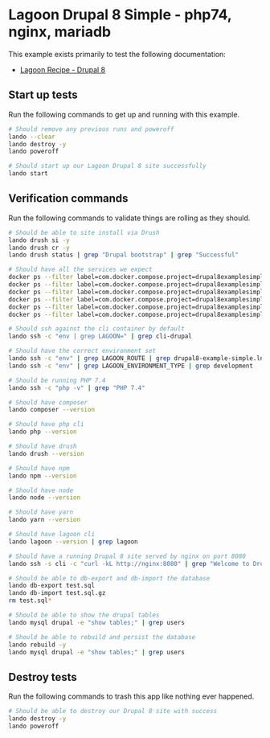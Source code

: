 Lagoon Drupal 8 Simple - php74, nginx, mariadb
==============================================

This example exists primarily to test the following documentation:

* [Lagoon Recipe - Drupal 8](https://docs.lando.dev/config/lagoon.html)

Start up tests
--------------

Run the following commands to get up and running with this example.

```bash
# Should remove any previous runs and poweroff
lando --clear
lando destroy -y
lando poweroff

# Should start up our Lagoon Drupal 8 site successfully
lando start
```

Verification commands
---------------------

Run the following commands to validate things are rolling as they should.

```bash
# Should be able to site install via Drush
lando drush si -y
lando drush cr -y
lando drush status | grep "Drupal bootstrap" | grep "Successful"

# Should have all the services we expect
docker ps --filter label=com.docker.compose.project=drupal8examplesimple | grep Up | grep drupal8examplesimple_nginx_1
docker ps --filter label=com.docker.compose.project=drupal8examplesimple | grep Up | grep drupal8examplesimple_mariadb_1
docker ps --filter label=com.docker.compose.project=drupal8examplesimple | grep Up | grep drupal8examplesimple_mailhog_1
docker ps --filter label=com.docker.compose.project=drupal8examplesimple | grep Up | grep drupal8examplesimple_php_1
docker ps --filter label=com.docker.compose.project=drupal8examplesimple | grep Up | grep drupal8examplesimple_cli_1
docker ps --filter label=com.docker.compose.project=drupal8examplesimple | grep Up | grep drupal8examplesimple_lagooncli_1

# Should ssh against the cli container by default
lando ssh -c "env | grep LAGOON=" | grep cli-drupal

# Should have the correct environment set
lando ssh -c "env" | grep LAGOON_ROUTE | grep drupal8-example-simple.lndo.site
lando ssh -c "env" | grep LAGOON_ENVIRONMENT_TYPE | grep development

# Should be running PHP 7.4
lando ssh -c "php -v" | grep "PHP 7.4"

# Should have composer
lando composer --version

# Should have php cli
lando php --version

# Should have drush
lando drush --version

# Should have npm
lando npm --version

# Should have node
lando node --version

# Should have yarn
lando yarn --version

# Should have lagoon cli
lando lagoon --version | grep lagoon

# Should have a running Drupal 8 site served by nginx on port 8080
lando ssh -s cli -c "curl -kL http://nginx:8080" | grep "Welcome to Drush Site-Install"

# Should be able to db-export and db-import the database
lando db-export test.sql
lando db-import test.sql.gz
rm test.sql*

# Should be able to show the drupal tables
lando mysql drupal -e "show tables;" | grep users

# Should be able to rebuild and persist the database
lando rebuild -y
lando mysql drupal -e "show tables;" | grep users
```

Destroy tests
-------------

Run the following commands to trash this app like nothing ever happened.

```bash
# Should be able to destroy our Drupal 8 site with success
lando destroy -y
lando poweroff
```